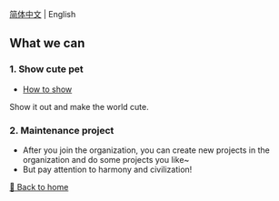 [简体中文](./what-we-can.md) | English

## What we can

### 1. Show cute pet

- [How to show](./how-to-show.md)

Show it out and make the world cute.

### 2. Maintenance project

- After you join the organization, you can create new projects in the organization and do some projects you like~
- But pay attention to harmony and civilization!

[🔔 Back to home](./README.en-US.md)
